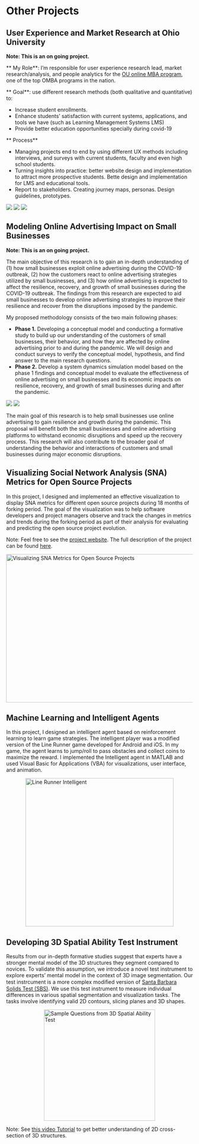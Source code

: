 Other Projects
=========

User Experience and Market Research at Ohio University 
-------
**Note: This is an on going project.**

** My Role**:  I’m responsible for user experience research lead, market research/analysis, and people analytics for the [OU online MBA program](https://onlinemasters.ohio.edu/college-of-business/masters-business-administration/), one of the top OMBA programs in the nation. 

** Goal**: use different  research methods (both qualitative and quantitative) to:

- Increase student enrollments. 
- Enhance students’ satisfaction with current systems, applications, and tools we have (such as Learning Management Systems LMS)
- Provide better education opportunities specially during covid-19

** Process**

- Managing projects end to end by using different UX methods including interviews, and surveys with current students, faculty and even high school students. 
- Turning insights into practice: better website design and implementation to attract more prospective students. Bette design and implementation for LMS and educational tools.
- Report to stakeholders. Creating journey maps, personas. Design guidelines, prototypes.

![](images/other/01.jpg)
![](images/other/02.jpg)
![](images/other/03.jpg)

Modeling Online Advertising Impact on Small Businesses
-------
**Note: This is an on going project.**

The main objective of this research is to gain an in-depth understanding of (1) how small businesses exploit online advertising during the COVID-19 outbreak, (2) how the customers react to online advertising strategies utilized by small businesses, and (3) how online advertising is expected to affect the resilience, recovery, and growth of small businesses during the COVID-19 outbreak. The findings from this research are expected to aid small businesses to develop online advertising strategies to improve their resilience and recover from the disruptions imposed by the pandemic. 

My proposed methodology consists of the two main following phases:

- **Phase 1.** Developing a conceptual model and conducting a formative study to build up our understanding of the customers of small businesses, their behavior, and how they are affected by online advertising prior to and during the pandemic. We will design and conduct surveys to verify the conceptual model, hypothesis, and find answer to the main research questions. 
- **Phase 2.** Develop a system dynamics simulation model based on the phase 1 findings and conceptual model to evaluate the effectiveness of online advertising on small businesses and its economic impacts on resilience, recovery, and growth of small businesses during and after the pandemic. 

![](images/other/04.jpg)
![](images/other/05.jpg)

The main goal of this research is to help small businesses use online advertising to gain resilience and growth during the pandemic. This proposal will beneﬁt both the small businesses and online advertising platforms to withstand economic disruptions and speed up the recovery process. This research will also contribute to the broader goal of understanding the behavior and interactions of customers and small businesses during major economic disruptions. 

Visualizing Social Network Analysis (SNA) Metrics for Open Source Projects
-------
In this project, I designed and implemented an effective visualization to display SNA metrics for different open source projects during 18 months of forking period. The goal of the visualization was to help software developers and project managers observe and track the changes in metrics and trends during the forking period as part of their analysis for evaluating and predicting the open source project evolution.

Note: Feel free to see the <a href="index_visulization.html" title="Vis Project">project website</a>. The full description of the project can be found <a href="ASanandaji_Research_Statement.pdf" title="Vis Project">here</a>. 

<img src="images/Viz.JPG" alt="Visualizing SNA Metrics for Open Source Projects" height="400" width="600" style="margin:0 auto;display:block;" title="Visualizing SNA Metrics for Open Source Projects"> 

Machine Learning and Intelligent Agents
-------
In this project, I designed an intelligent agent based on reinforcement learning to learn game strategies. The intelligent player was a modified version of the Line Runner game developed for Android and iOS. In my game, the agent learns to jump/roll to pass obstacles and collect coins to maximize the reward. I implemented the Intelligent agent in MATLAB and used Visual Basic for Applications (VBA) for visualizations, user interface, and animation.

<img src="images/LineRuner.jpg" alt="Line Runner Intelligent" height="400" width="400" style="margin:0 auto;display:block;" title="Intelligent Agents">

Developing 3D Spatial Ability Test Instrument
-------
Results from our in-depth formative studies suggest that experts have a stronger mental model of the 3D structures they segment compared to novices. To validate this assumption, we introduce a novel test instrument to explore experts’ mental model in the context of 3D image segmentation. Our test instrcument is a more complex modiﬁed version of [Santa Barbara Solids Test (SBS)](https://labs.psych.ucsb.edu/hegarty/mary/publications/110).
We use this test instrument to measure individual differences in various spatial segmentation and visualization tasks. The tasks involve identifying valid 2D contours, slicing planes and 3D shapes.

<img src="images/1_Typespng.png" alt="Sample Questions from 3D Spatial Ability Test" height="300" width="300" style="margin:0 auto;display:block;" title="Sample Questions from 3D Spatial Ability Test"> 

Note: See [this video Tutorial](https://www.youtube.com/watch?v=S4RgqArzTI0) to get better understanding of 2D cross-section of 3D structures.